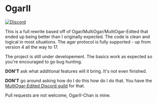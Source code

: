 # OgarII

[![Discord](https://discordapp.com/api/guilds/407210435721560065/embed.png?style=banner2)](https://discord.gg/27v68Sb)

This is a full rewrite based off of Ogar/MultiOgar/MultiOgar-Edited that ended up being better than I originally expected. The code is clean and logical in most situations. The agar protocol is fully supported - up from version 4 all the way to 17.

The project is still under developement. The basics work as expected so you're encouraged to go bug hunting.

**DON'T** ask what additional features will it bring. It's not even finished.

**DON'T** go around asking how do I do this how do I do that. You have the [MultiOgar-Edited Discord guild](https://discord.gg/27v68Sb) for that.

Pull requests are not welcome, OgarII-Chan is mine.